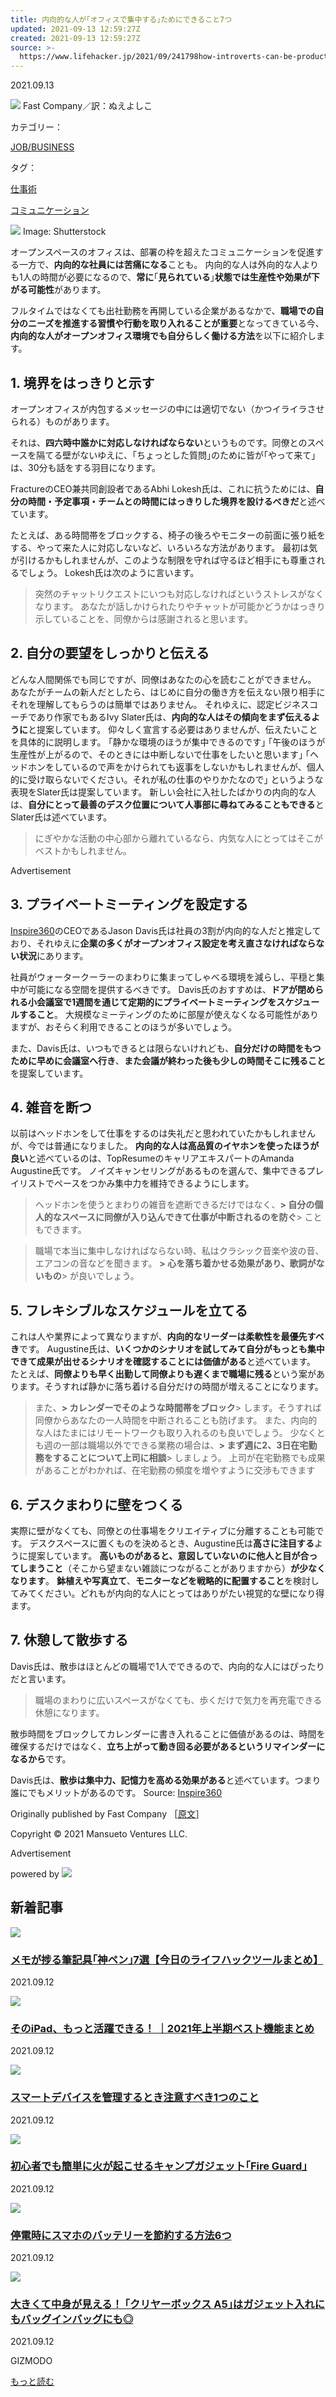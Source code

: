 ```yaml
---
title: 内向的な人が｢オフィスで集中する｣ためにできること7つ
updated: 2021-09-13 12:59:27Z
created: 2021-09-13 12:59:27Z
source: >-
  https://www.lifehacker.jp/2021/09/241798how-introverts-can-be-productive-in-an-open-office.html
---
```


2021.09.13

   ![](https://www.lifehacker.jp/assets/common/img/icon_author.svg)   Fast Company／訳：ぬえよしこ

カテゴリー：

[JOB/BUSINESS](https://www.lifehacker.jp/job_business/)

タグ：

[仕事術](https://www.lifehacker.jp/tags/cat3/)

[コミュニケーション](https://www.lifehacker.jp/tags/cat3/cat63/)

 ![](https://assets.media-platform.com/lifehacker/dist/images/2021/09/08/%E6%96%B0%E8%A6%8F%E3%83%95%E3%82%9A%E3%83%AD%E3%82%B7%E3%82%99%E3%82%A7%E3%82%AF%E3%83%88%287%29-w960.jpg) Image: Shutterstock

オープンスペースのオフィスは、部署の枠を超えたコミュニケーションを促進する一方で、**内向的な社員には苦痛になる**ことも。
内向的な人は外向的な人よりも1人の時間が必要になるので、**常に**｢**見られている**｣**状態では生産性や効果が下がる可能性**があります。

フルタイムではなくても出社勤務を再開している企業があるなかで、**職場での自分のニーズを推進する習慣や行動を取り入れることが重要**となってきている今、**内向的な人がオープンオフィス環境でも自分らしく働ける方法**を以下に紹介します。

## 1. 境界をはっきりと示す

オープンオフィスが内包するメッセージの中には適切でない（かつイライラさせられる）ものがあります。

それは、**四六時中誰かに対応しなければならない**というものです。同僚とのスペースを隔てる壁がないゆえに、｢ちょっとした質問｣のために皆が｢やって来て｣は、30分も話をする羽目になります。

FractureのCEO兼共同創設者であるAbhi Lokesh氏は、これに抗うためには、**自分の時間・予定事項・チームとの時間にはっきりした境界を設けるべきだ**と述べています。

たとえば、ある時間帯をブロックする、椅子の後ろやモニターの前面に張り紙をする、やって来た人に対応しないなど、いろいろな方法があります。
最初は気が引けるかもしれませんが、このような制限を守れば守るほど相手にも尊重されるでしょう。
Lokesh氏は次のように言います。
> 突然のチャットリクエストにいつも対応しなければというストレスがなくなります。
> あなたが話しかけられたりやチャットが可能かどうかはっきり示していることを、同僚からは感謝されると思います。

## 2. 自分の要望をしっかりと伝える

どんな人間関係でも同じですが、同僚はあなたの心を読むことができません。
あなたがチームの新人だとしたら、はじめに自分の働き方を伝えない限り相手にそれを理解してもらうのは簡単ではありません。
それゆえに、認定ビジネスコーチであり作家でもあるIvy Slater氏は、**内向的な人はその傾向をまず伝えるように**と提案しています。
仰々しく宣言する必要はありませんが、伝えたいことを具体的に説明します。
｢静かな環境のほうが集中できるのです｣
｢午後のほうが生産性が上がるので、そのときには中断しないで仕事をしたいと思います｣
｢ヘッドホンをしているので声をかけられても返事をしないかもしれませんが、個人的に受け取らないでください。それが私の仕事のやりかたなので｣
というような表現をSlater氏は提案しています。
新しい会社に入社したばかりの内向的な人は、**自分にとって最善のデスク位置について人事部に尋ねてみることもできる**とSlater氏は述べています。
> にぎやかな活動の中心部から離れているなら、内気な人にとってはそこがベストかもしれません。

Advertisement

## 3. プライベートミーティングを設定する

[Inspire360](https://www.inspire360.com/)のCEOであるJason Davis氏は社員の3割が内向的な人だと推定しており、それゆえに**企業の多くがオープンオフィス設定を考え直さなければならない状況**にあります。

社員がウォータークーラーのまわりに集まってしゃべる環境を減らし、平穏と集中が可能になる空間を提供するべきです。
Davis氏のおすすめは、**ドアが閉められる小会議室で1週間を通じて定期的にプライベートミーティングをスケジュールすること**。
大規模なミーティングのために部屋が使えなくなる可能性がありますが、おそらく利用できることのほうが多いでしょう。

また、Davis氏は、いつもできるとは限らないけれども、**自分だけの時間をもつために早めに会議室へ行き**、**また会議が終わった後も少しの時間そこに残ること**を提案しています。

## 4. 雑音を断つ

以前はヘッドホンをして仕事をするのは失礼だと思われていたかもしれませんが、今では普通になりました。
**内向的な人は高品質のイヤホンを使ったほうが良い**と述べているのは、TopResumeのキャリアエキスパートのAmanda Augustine氏です。
ノイズキャンセリングがあるものを選んで、集中できるプレイリストでペースをつかみ集中力を維持できるようにします。

> ヘッドホンを使うとまわりの雑音を遮断できるだけではなく、**> 自分の個人的なスペースに同僚が入り込んできて仕事が中断されるのを防ぐ**> こともできます。

> 職場で本当に集中しなければならない時、私はクラシック音楽や波の音、エアコンの音などを聞きます。
**> 心を落ち着かせる効果があり、歌詞がないもの**> が良いでしょう。

## 5. フレキシブルなスケジュールを立てる

これは人や業界によって異なりますが、**内向的なリーダーは柔軟性を最優先すべき**です。
Augustine氏は、**いくつかのシナリオを試してみて自分がもっとも集中できて成果が出せるシナリオを確認することには価値がある**と述べています。
たとえば、**同僚よりも早く出勤して同僚よりも遅くまで職場に残る**という案があります。そうすれば静かに落ち着ける自分だけの時間が増えることになります。
> また、**> カレンダーでそのような時間帯をブロック**> します。そうすれば同僚からあなたの一人時間を中断されることも防げます。
また、内向的な人はたまにはリモートワークも取り入れるのも良いでしょう。
> 少なくとも週の一部は職場以外でできる業務の場合は、**> まず週に2、3日在宅勤務をすることについて上司に相談**> しましょう。
>  上司が在宅勤務でも成果があることがわかれば、在宅勤務の頻度を増やすように交渉もできます

## 6. デスクまわりに壁をつくる

実際に壁がなくても、同僚との仕事場をクリエイティブに分離することも可能です。
デスクスペースに置くものを決めるとき、Augustine氏は**高さに注目する**ように提案しています。
**高いものがあると、意図していないのに他人と目が合ってしまうこと**（そこから望まない雑談につながることがありますから）**が少なくなります**。
**鉢植えや写真立て**、**モニターなどを戦略的に配置すること**を検討してみてください。どれもが内向的な人にとってはありがたい視覚的な壁になり得ます。

## 7. 休憩して散歩する

Davis氏は、散歩はほとんどの職場で1人でできるので、内向的な人にはぴったりだと言います。
> 職場のまわりに広いスペースがなくても、歩くだけで気力を再充電できる休憩になります。

散歩時間をブロックしてカレンダーに書き入れることに価値があるのは、時間を確保するだけではなく、**立ち上がって動き回る必要があるというリマインダーになるから**です。

Davis氏は、**散歩は集中力、記憶力を高める効果がある**と述べています。つまり誰にでもメリットがあるのです。
Source: [Inspire360](https://www.inspire360.com/)

Originally published by Fast Company ［[原文](https://www.fastcompany.com/90498907/how-introverts-can-be-productive-in-an-open-office)］

Copyright © 2021 Mansueto Ventures LLC.

Advertisement

 powered by   [![](https://www.lifehacker.jp/assets/common/img/logo_cxense.png)](http://www.cxense.com/jp/)

## 新着記事

 [![](https://assets.media-platform.com/lifehacker/dist/images/2021/09/10/shutterstock_1262081674-w320.jpeg)](https://www.lifehacker.jp/2021/09/242070lht-matome-pen.html)

###   [メモが捗る筆記具｢神ペン｣7選【今日のライフハックツールまとめ】](https://www.lifehacker.jp/2021/09/242070lht-matome-pen.html)

2021.09.12

 [![](https://assets.media-platform.com/lifehacker/dist/images/2021/09/09/%E6%96%B0%E8%A6%8F%E3%83%95%E3%82%9A%E3%83%AD%E3%82%B7%E3%82%99%E3%82%A7%E3%82%AF%E3%83%88%289%29-w320.jpg)](https://www.lifehacker.jp/2021/09/241980matome-ipad.html)

###   [そのiPad、もっと活躍できる！ ｜2021年上半期ベスト機能まとめ](https://www.lifehacker.jp/2021/09/241980matome-ipad.html)

2021.09.12

 [![](https://assets.media-platform.com/lifehacker/dist/images/2021/09/07/2daa4afca49adba682811ab9b31ef056-w320.jpg)](https://www.lifehacker.jp/2021/09/why-you-should-stop-setting-up-smart-devices-with-multi.html)

###   [スマートデバイスを管理するとき注意すべき1つのこと](https://www.lifehacker.jp/2021/09/why-you-should-stop-setting-up-smart-devices-with-multi.html)

2021.09.12

 [![](https://assets.media-platform.com/lifehacker/dist/images/2021/08/25/fg_8-1-w320.jpeg)](https://www.lifehacker.jp/2021/09/machi-ya-fireguard-end.html)

###   [初心者でも簡単に火が起こせるキャンプガジェット｢Fire Guard｣](https://www.lifehacker.jp/2021/09/machi-ya-fireguard-end.html)

2021.09.12

 [![](https://assets.media-platform.com/lifehacker/dist/images/2021/09/05/698319cd50acaf0b878900e8bfa8ec2a-w320.jpg)](https://www.lifehacker.jp/2021/09/the-best-ways-to-save-your-phone-battery-when-the-powe.html)

###   [停電時にスマホのバッテリーを節約する方法6つ](https://www.lifehacker.jp/2021/09/the-best-ways-to-save-your-phone-battery-when-the-powe.html)

2021.09.12

 [![](https://assets.media-platform.com/lifehacker/dist/images/2021/09/09/%E3%82%AF%E3%83%AA%E3%83%A4%E3%83%BC%E3%83%9B%E3%82%99%E3%83%83%E3%82%AF%E3%82%B91-w320.jpeg)](https://www.lifehacker.jp/2021/09/amazon-lihitlab-clearbox.html)

###   [大きくて中身が見える！ ｢クリヤーボックス A5｣はガジェット入れにもバッグインバッグにも◎](https://www.lifehacker.jp/2021/09/amazon-lihitlab-clearbox.html)

2021.09.12

GIZMODO

 [もっと読む](https://www.lifehacker.jp/articles/)